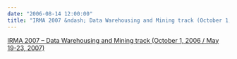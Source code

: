 ```yaml
---
date: "2006-08-14 12:00:00"
title: "IRMA 2007 &ndash; Data Warehousing and Mining track (October 1, 2006 / May 19-23, 2007)"
---
```


[IRMA 2007 &ndash; Data Warehousing and Mining track (October 1, 2006 / May 19-23, 2007)](/lemire/blog/2006/08-14-irma-2007-data-warehousing-and-mining-track-october-1-2006-may-19-23-2007)

